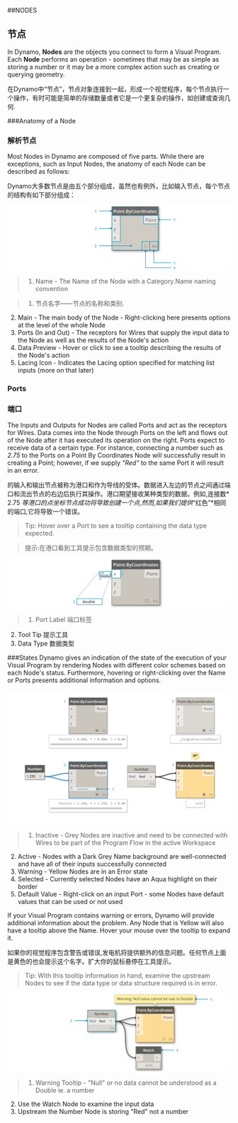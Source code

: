 ##NODES
## 节点

In Dynamo, **Nodes** are the objects you connect to form a Visual Program. Each **Node** performs an operation - sometimes that may be as simple as storing a number or it may be a more complex action such as creating or querying geometry.

在Dynamo中“节点”，节点对象连接到一起，形成一个视觉程序，每个节点执行一个操作，有时可能是简单的存储数量或者它是一个更复杂的操作，如创建或查询几何.

###Anatomy of a Node

### 解析节点

Most Nodes in Dynamo are composed of five parts. While there are exceptions, such as Input Nodes, the anatomy of each Node can be described as follows:

Dynamo大多数节点是由五个部分组成，虽然也有例外，比如输入节点，每个节点的结构有如下部分组成：

![Node Breakdown Point by Coordinates](images/3-1/00-AnatomyOfANode.png)
>1. Name - The Name of the Node with a Category.Name naming convention

>1.  节点名字——节点的名称和类别.
2. Main - The main body of the Node - Right-clicking here presents options at the level of the whole Node
3. Ports (In and Out) - The receptors for Wires that supply the input data to the Node as well as the results of the Node's action
4. Data Preview - Hover or click to see a tooltip describing the results of the Node's action
5. Lacing Icon - Indicates the Lacing option specified for matching list inputs (more on that later)

### Ports

### 端口

The Inputs and Outputs for Nodes are called Ports and act as the receptors for Wires. Data comes into the Node through Ports on the left and flows out of the Node after it has executed its operation on the right. Ports expect to receive data of a certain type. For instance, connecting a number such as *2.75* to the Ports on a Point By Coordinates Node will successfully result in creating a Point; however, if we supply *"Red"* to the same Port it will result in an error.

的输入和输出节点被称为港口和作为导线的受体。数据进入左边的节点之间通过端口和流出节点的右边后执行其操作。港口期望接收某种类型的数据。例如,连接数* 2.75 *等港口的点坐标节点成功将导致创建一个点,然而,如果我们提供*“红色”*相同的端口,它将导致一个错误。




> Tip: Hover over a Port to see a tooltip containing the data type expected.

> 提示:在港口看到工具提示包含数据类型的预期。

![Port Labels-Point by Coordinates](images/3-1/01-Ports.png)
>1. Port Label  端口标签
2. Tool Tip 提示工具
3. Data Type  数据类型

###States
Dynamo gives an indication of the state of the execution of your Visual Program by rendering Nodes with different color schemes based on each Node's status. Furthermore, hovering or right-clicking over the Name or Ports presents additional information and options.

![States](images/3-1/02-States2.png)

>1. Inactive - Grey Nodes are inactive and need to be connected with Wires to be part of the Program Flow in the active Workspace
2. Active - Nodes with a Dark Grey Name background are well-connected and have all of their inputs successfully connected
3. Warning - Yellow Nodes are in an Error state
4. Selected - Currently selected Nodes have an Aqua highlight on their border
5. Default Value - Right-click on an input Port - some Nodes have default values that can be used or not used

If your Visual Program contains warning or errors, Dynamo will provide additional information about the problem. Any Node that is Yellow will also have a tooltip above the Name. Hover your mouse over the tooltip to expand it.

如果你的视觉程序包含警告或错误,发电机将提供额外的信息问题。任何节点上面是黄色的也会提示这个名字。扩大你的鼠标悬停在工具提示。

> Tip: With this tooltip information in hand, examine the upstream Nodes to see if the data type or data structure required is in error.

![Node Errors Tooltip](images/3-1/03-WarningTooltip.png)

> 1. Warning Tooltip - "Null" or no data cannot be understood as a Double ie. a number
2. Use the Watch Node to examine the input data
3. Upstream the Number Node is storing "Red" not a number











